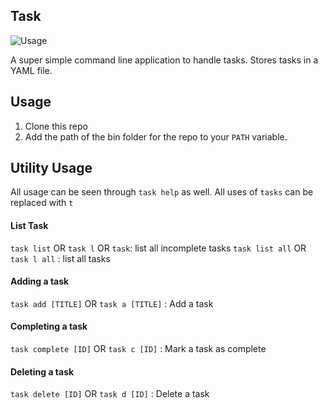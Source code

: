 Task
---

![Usage](https://cloud.githubusercontent.com/assets/3074765/25690757/5b8554e0-3062-11e7-8888-bcf7c90bd097.png)

A super simple command line application to handle tasks. Stores tasks in a YAML file.

## Usage

1. Clone this repo
2. Add the path of the bin folder for the repo to your `PATH` variable.

## Utility Usage

All usage can be seen through `task help` as well.
All uses of `tasks` can be replaced with `t` 

#### List Task
`task list` OR `task l` OR `task`: list all incomplete tasks
`task list all` OR `task l all` : list all tasks

#### Adding a task
`task add [TITLE]` OR `task a [TITLE]` : Add a task

#### Completing a task
`task complete [ID]` OR `task c [ID]` : Mark a task as complete

#### Deleting a task
`task delete [ID]` OR `task d [ID]` : Delete a task

###